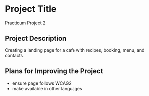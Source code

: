 
# Project Title

Practicum Project 2


## Project Description

Creating a landing page for a cafe with recipes, booking, menu, and contacts
## Plans for Improving the Project
- ensure page follows WCAG2
- make available in other languages